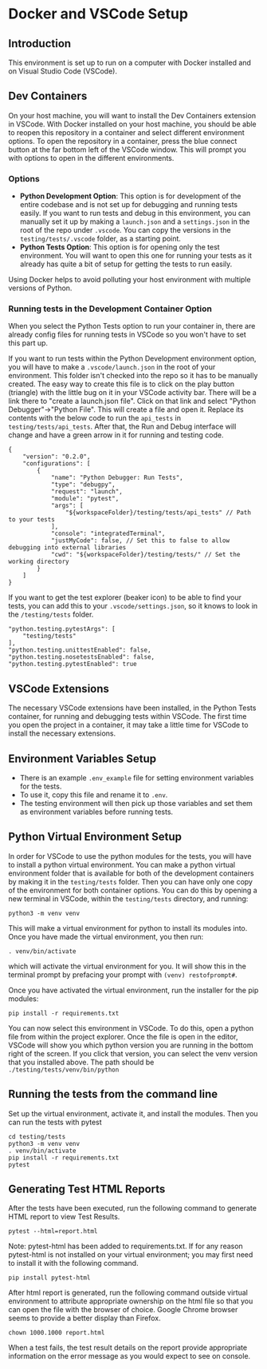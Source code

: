 # Docker and VSCode Setup

## Introduction
This environment is set up to run on a computer with Docker installed and on Visual Studio Code (VSCode).

## Dev Containers 
On your host machine, you will want to install the Dev Containers extension in VSCode. With Docker installed on your host machine, you should be able to reopen this repository in a container and select different environment options. To open the repository in a container, press the blue connect button at the far bottom left of the VSCode window. This will prompt you with options to open in the different environments.

### Options
- **Python Development Option**: This option is for development of the entire codebase and
is not set up for debugging and running tests easily. If you want to run tests and debug 
in this environment, you can manually set it up by making a `launch.json` and a 
`settings.json` in the root of the repo under `.vscode`. 
You can copy the versions in the `testing/tests/.vscode` folder, as a starting point. 
- **Python Tests Option**: This option is for opening only the test environment. You will want to open this one for running your tests as it already has quite a bit of setup for getting the tests to run easily. 

Using Docker helps to avoid polluting your host environment with multiple versions of Python.

### Running tests in the Development Container Option
When you select the Python Tests option to run your container in, there are already
config files for running tests in VSCode so you won't have to set this part up. 

If you want to run tests within the 
Python Development environment option, you will have to make a `.vscode/launch.json` in the root 
of your environment. This folder isn't checked into the repo so it has to be manually
created. 
The easy way to create this file is to click on the play button (triangle) with the little bug on it in your 
VSCode activity bar. There will be a link there to "create a launch.json file". Click on that link and select 
"Python Debugger"->"Python File". This will create a file and open it. Replace its contents with the below 
code to run the `api_tests` in `testing/tests/api_tests`.
After that, the Run and Debug interface will change and have a green arrow in it for running and testing code. 

```
{
    "version": "0.2.0",
    "configurations": [
        {
            "name": "Python Debugger: Run Tests",
            "type": "debugpy",
            "request": "launch",
            "module": "pytest",
            "args": [
                "${workspaceFolder}/testing/tests/api_tests" // Path to your tests
            ],
            "console": "integratedTerminal",
            "justMyCode": false, // Set this to false to allow debugging into external libraries
            "cwd": "${workspaceFolder}/testing/tests/" // Set the working directory
        }
    ]
}
```
If you want to get the test explorer (beaker icon) to be able to find your tests, you can add
this to your `.vscode/settings.json`, so it knows to look in the `/testing/tests` folder. 
```
"python.testing.pytestArgs": [
    "testing/tests"
],
"python.testing.unittestEnabled": false,
"python.testing.nosetestsEnabled": false,
"python.testing.pytestEnabled": true
```

## VSCode Extensions
The necessary VSCode extensions have been installed, in the Python Tests container, for
running and debugging tests within VSCode. The first time you open the project in a
container, it may take a little time for VSCode to install the necessary extensions. 

## Environment Variables Setup
- There is an example `.env_example` file for setting environment variables for the tests.
- To use it, copy this file and rename it to `.env`.
- The testing environment will then pick up those variables and set them as environment 
variables before running tests.

## Python Virtual Environment Setup
In order for VSCode to use the python modules for the tests, you will have to install a
python virtual environment. You can make a python virtual environment
folder that is available for both of the development containers by making it in the 
`testing/tests` folder. Then you can have only one copy of the environment for both 
container options. 
You can do this by opening a new terminal in VSCode, within the `testing/tests` 
directory, and running:


`python3 -m venv venv`

This will make a virtual environment for python to install its modules into. 
Once you have made the virtual environment, you then run:

`. venv/bin/activate` 

which will activate the virtual environment for you. 
It will show this in the terminal prompt by prefacing your prompt with `(venv) restofprompt#`. 

Once you have activated the virtual environment, run the installer for the pip modules:

 `pip install -r requirements.txt`

You can now select this environment in VSCode. To do this, open a python file from
within the project explorer. Once the file is open in the editor, VSCode will show 
you which python version you are running in the bottom right of the screen. If you
click that version, you can select the venv version that you installed above. 
The path should be `./testing/tests/venv/bin/python` 


## Running the tests from the command line 
Set up the virtual environment, activate it, and install the modules. Then you can run the tests with pytest

```
cd testing/tests
python3 -m venv venv
. venv/bin/activate 
pip install -r requirements.txt
pytest
```

## Generating Test HTML Reports
After the tests have been executed, run the following command to generate HTML report to view Test Results.

```
pytest --html=report.html
```

Note: pytest-html has been added to requirements.txt. If for any reason pytest-html is not installed on your virtual environment; you may first need to install it with  the following command. 

```
pip install pytest-html
```

After html report is generated, run the following command outside virtual environment to attribute appropriate ownership on the html file so that you can open the file with the browser of choice. Google Chrome browser seems to provide a better display than Firefox.

```
chown 1000.1000 report.html
```

When a test fails, the test result details on the report provide appropriate information on the error message as you would expect to see on console. 
